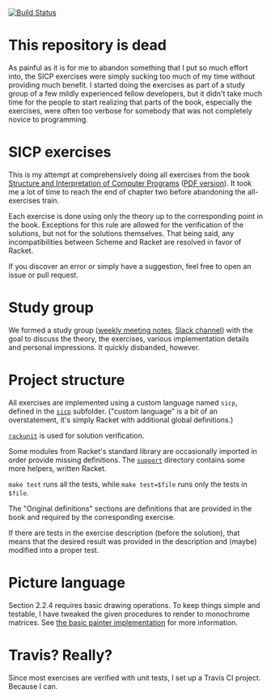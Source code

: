 [![Build Status](https://travis-ci.org/v--/sicp.svg?branch=master)](https://travis-ci.org/v--/sicp)

# This repository is dead

As painful as it is for me to abandon something that I put so much effort into, the SICP exercises were simply sucking too much of my time without providing much benefit. I started doing the exercises as part of a study group of a few mildly experienced fellow developers, but it didn't take much time for the people to start realizing that parts of the book, especially the exercises, were often too verbose for somebody that was not completely novice to programming.

# SICP exercises

This is my attempt at comprehensively doing all exercises from the book [Structure and Interpretation of Computer Programs](https://mitpress.mit.edu/sicp/) ([PDF version](https://github.com/sarabander/sicp-pdf)). It took me a lot of time to reach the end of chapter two before abandoning the all-exercises train.

Each exercise is done using only the theory up to the corresponding point in the book. Exceptions for this rule are allowed for the verification of the solutions, but not for the solutions themselves. That being said, any incompatibilities between Scheme and Racket are resolved in favor of Racket.

If you discover an error or simply have a suggestion, feel free to open an issue or pull request.

# Study group

We formed a study group ([weekly meeting notes](https://github.com/dimitaruzunov/sicp/tree/master/notes), [Slack channel](https://sicp-sofia.slack.com/)) with the goal to discuss the theory, the exercises, various implementation details and personal impressions. It quickly disbanded, however.

# Project structure

All exercises are implemented using a custom language named `sicp`, defined in the [`sicp`](https://github.com/v--/sicp/blob/master/sicp) subfolder. ("custom language" is a bit of an overstatement, it's simply Racket with additional global definitions.)

[`rackunit`](https://docs.racket-lang.org/rackunit/) is used for solution verification.

Some modules from Racket's standard library are occasionally imported in order provide missing definitions.
The [`support`](https://github.com/v--/sicp/blob/master/support) directory contains some more helpers, written Racket.

`make test` runs all the tests, while `make test=$file` runs only the tests in `$file`.

The "Original definitions" sections are definitions that are provided in the book and required by the corresponding exercise.

If there are tests in the exercise description (before the solution), that means that the desired result was provided in the description and (maybe) modified into a proper test.

# Picture language

Section 2.2.4 requires basic drawing operations. To keep things simple and testable, I have tweaked
the given procedures to render to monochrome matrices. See [the basic painter implementation](https://github.com/v--/sicp/blob/master/support/picture-lang.rkt) for more information.

# Travis? Really?

Since most exercises are verified with unit tests, I set up a Travis CI project. Because I can.
